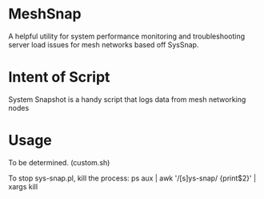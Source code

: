 MeshSnap
=======

A helpful utility for system performance monitoring and troubleshooting server load issues for mesh networks based off SysSnap.


Intent of Script
=======
System Snapshot is a handy script that logs data from mesh networking nodes

Usage
=======

To be determined. (custom.sh)

To stop sys-snap.pl, kill the process:
    ps aux | awk '/[s]ys-snap/ {print$2}' | xargs kill
